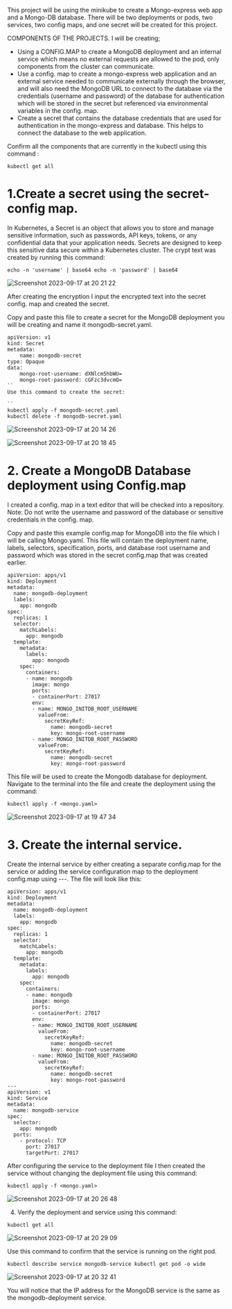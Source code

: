 This project will be using the minikube to create a Mongo-express web app and a Mongo-DB database.
There will be two deployments or pods, two services, two config maps, and one secret will be created for this project.

COMPONENTS OF THE PROJECTS.
I will be creating;
- Using a CONFIG.MAP to create a MongoDB deployment and an internal service which means no external requests are allowed to the pod, only components from the cluster can communicate.
- Use a config. map to create a mongo-express web application and an external service needed to communicate externally through the browser, and will also need the MongoDB URL to connect to the database via the credentials (username and password) of the database for authentication which will be stored in the secret but referenced via environmental variables in the config. map.
- Create a secret that contains the database credentials that are used for authentication in the mongo-express and database. This helps to connect the database to the web application.

Confirm all the components that are currently in the kubectl using this command :

``
kubectl get all
``
# 1.Create a secret using the secret-config map.
In Kubernetes, a Secret is an object that allows you to store and manage sensitive information, such as passwords, API keys, tokens, or any confidential data that your application needs. Secrets are designed to keep this sensitive data secure within a Kubernetes cluster.
The crypt text was created by running this command:

``
echo -n 'username' | base64
echo -n 'password' | base64
``

![Screenshot 2023-09-17 at 20 21 22](https://github.com/Egal212/DEVOPS-PROJECTS1.0/assets/114033502/d9c11ddb-8460-402b-a12c-462fd7cf5f44) 

After creating the encryption I input the encrypted text into the secret config. map and created the secret.

Copy and paste this file to create a secret for the MongoDB deployment you will be creating and name it mongodb-secret.yaml.
```
apiVersion: v1
kind: Secret
metadata:
    name: mongodb-secret
type: Opaque
data:
    mongo-root-username: dXNlcm5hbWU=
    mongo-root-password: cGFzc3dvcmQ=
``
Use this command to create the secret:

``
kubectl apply -f mongodb-secret.yaml
kubectl delete -f mongodb-secret.yaml
```

![Screenshot 2023-09-17 at 20 14 26](https://github.com/Egal212/DEVOPS-PROJECTS1.0/assets/114033502/991453ec-1904-4483-bd4a-57acf39528b4)

![Screenshot 2023-09-17 at 20 18 45](https://github.com/Egal212/DEVOPS-PROJECTS1.0/assets/114033502/8d912f2f-d540-49f7-ba87-308beae619a8)



# 2. Create a MongoDB Database deployment using Config.map
I created a config. map in a text editor that will be checked into a repository.
Note: Do not write the username and password of the database or sensitive credentials in the config. map.

Copy and paste this example config.map for MongoDB into the file which I will be calling Mongo.yaml. This file will contain the deployment name, labels, selectors, specification, ports, and database root username and password which was stored in the secret config.map that was created earlier.
```
apiVersion: apps/v1
kind: Deployment
metadata:
  name: mongodb-deployment
  labels:
    app: mongodb
spec:
  replicas: 1
  selector:
    matchLabels:
      app: mongodb
  template:
    metadata:
      labels:
        app: mongodb
    spec:
      containers:
      - name: mongodb
        image: mongo
        ports:
        - containerPort: 27017
        env:
        - name: MONGO_INITDB_ROOT_USERNAME
          valueFrom:
            secretKeyRef:
              name: mongodb-secret
              key: mongo-root-username
        - name: MONGO_INITDB_ROOT_PASSWORD
          valueFrom: 
            secretKeyRef:
              name: mongodb-secret
              key: mongo-root-password
```


This file will be used to create the Mongodb database for deployment.
Navigate to the terminal into the file and create the deployment using the command:

``
kubectl apply -f <mongo.yaml>
``

![Screenshot 2023-09-17 at 19 47 34](https://github.com/Egal212/DEVOPS-PROJECTS1.0/assets/114033502/6511e6f1-c547-4318-9936-538d567248f5)

# 3.  Create the internal service.

Create the internal service by either creating a separate config.map for the service or adding the service configuration map to the deployment config.map using ---. The file will look like this:

```
apiVersion: apps/v1
kind: Deployment
metadata:
  name: mongodb-deployment
  labels:
    app: mongodb
spec:
  replicas: 1
  selector:
    matchLabels:
      app: mongodb
  template:
    metadata:
      labels:
        app: mongodb
    spec:
      containers:
      - name: mongodb
        image: mongo
        ports:
        - containerPort: 27017
        env:
        - name: MONGO_INITDB_ROOT_USERNAME
          valueFrom:
            secretKeyRef:
              name: mongodb-secret
              key: mongo-root-username
        - name: MONGO_INITDB_ROOT_PASSWORD
          valueFrom: 
            secretKeyRef:
              name: mongodb-secret
              key: mongo-root-password
---
apiVersion: v1
kind: Service
metadata:
  name: mongodb-service
spec:
  selector:
    app: mongodb
  ports:
    - protocol: TCP
      port: 27017
      targetPort: 27017
```
After configuring the service to the deployment file I then created the service without changing the deployment file using this command:

``
kubectl apply -f <mongo.yaml>
``

![Screenshot 2023-09-17 at 20 26 48](https://github.com/Egal212/DEVOPS-PROJECTS1.0/assets/114033502/9da3872e-47fc-4606-8132-e61adce00fe0)


4. Verify the deployment and service using this command:
   
``
kubectl get all
``

![Screenshot 2023-09-17 at 20 29 09](https://github.com/Egal212/DEVOPS-PROJECTS1.0/assets/114033502/afce236a-d38a-4228-9ba1-a16944c72e7f)

Use this command to confirm that the service is running on the right pod.

``
kubectl describe service mongodb-service
kubectl get pod -o wide
``

![Screenshot 2023-09-17 at 20 32 41](https://github.com/Egal212/DEVOPS-PROJECTS1.0/assets/114033502/f89189ca-32cc-46ac-a287-7da82c433e9c)

You will notice that the IP address for the MongoDB service is the same as the mongodb-deployment service.



